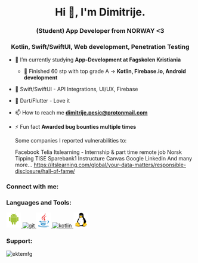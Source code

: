 <h1 align="center">Hi 👋, I'm Dimitrije.</h1>
<h3 align="center">(Student) App Developer from NORWAY <3</h3>
 <h3 align="center">Kotlin, Swift/SwiftUI, Web development, Penetration Testing</h3>


- 🔭 I’m currently studying **App-Development at Fagskolen Kristiania**
  
    - 🌱 Finished 60 stp with top grade A -> **Kotlin, Firebase.io, Android development**

- 🌱 Swift/SwiftUI - API Integrations, UI/UX, Firebase
 
 - 🌱 Dart/Flutter - Love it

- 📫 How to reach me **dimitrije.pesic@protonmail.com**

- ⚡ Fun fact **Awarded bug bounties multiple times**
  
  Some companies I reported vulnerabilities to:
  
  Facebook
  Telia
  Itslearning - Internship & part time remote job
  Norsk Tipping
  TISE
  Sparebank1
  Instructure Canvas
  Google
  Linkedin
  And many more...
  https://itslearning.com/global/your-data-matters/responsible-disclosure/hall-of-fame/

<h3 align="left">Connect with me:</h3>
<p align="left">
</p>

<h3 align="left">Languages and Tools:</h3>
<p align="left"> <a href="https://developer.android.com" target="_blank" rel="noreferrer"> <img src="https://raw.githubusercontent.com/devicons/devicon/master/icons/android/android-original-wordmark.svg" alt="android" width="40" height="40"/> </a> <a href="https://git-scm.com/" target="_blank" rel="noreferrer"> <img src="https://www.vectorlogo.zone/logos/git-scm/git-scm-icon.svg" alt="git" width="40" height="40"/> </a> <a href="https://www.java.com" target="_blank" rel="noreferrer"> <img src="https://raw.githubusercontent.com/devicons/devicon/master/icons/java/java-original.svg" alt="java" width="40" height="40"/> </a> <a href="https://kotlinlang.org" target="_blank" rel="noreferrer"> <img src="https://www.vectorlogo.zone/logos/kotlinlang/kotlinlang-icon.svg" alt="kotlin" width="40" height="40"/> </a> <a href="https://www.linux.org/" target="_blank" rel="noreferrer"> <img src="https://raw.githubusercontent.com/devicons/devicon/master/icons/linux/linux-original.svg" alt="linux" width="40" height="40"/> </a> </p>


<h3 align="left">Support:</h3>
<p><a href="https://www.buymeacoffee.com/ektemfg"> <img align="left" src="https://cdn.buymeacoffee.com/buttons/v2/default-yellow.png" height="50" width="210" alt="ektemfg" /></a></p><br><br>


